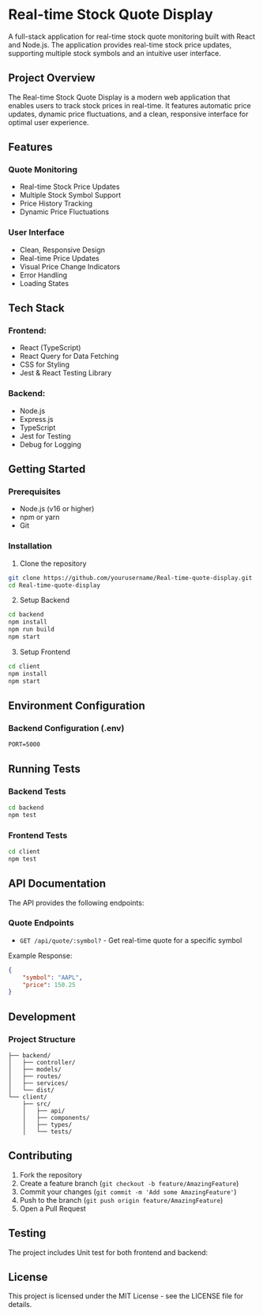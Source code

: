 # Real-time Stock Quote Display

A full-stack application for real-time stock quote monitoring built with React and Node.js. The application provides real-time stock price updates, supporting multiple stock symbols and an intuitive user interface.

## Project Overview

The Real-time Stock Quote Display is a modern web application that enables users to track stock prices in real-time. It features automatic price updates, dynamic price fluctuations, and a clean, responsive interface for optimal user experience.

## Features

### Quote Monitoring
- Real-time Stock Price Updates
- Multiple Stock Symbol Support
- Price History Tracking
- Dynamic Price Fluctuations

### User Interface
- Clean, Responsive Design
- Real-time Price Updates
- Visual Price Change Indicators
- Error Handling
- Loading States


## Tech Stack

### Frontend:
- React (TypeScript)
- React Query for Data Fetching
- CSS for Styling
- Jest & React Testing Library

### Backend:
- Node.js
- Express.js
- TypeScript
- Jest for Testing
- Debug for Logging

## Getting Started

### Prerequisites
- Node.js (v16 or higher)
- npm or yarn
- Git

### Installation

1. Clone the repository
```bash
git clone https://github.com/yourusername/Real-time-quote-display.git
cd Real-time-quote-display
```

2. Setup Backend
```bash
cd backend
npm install
npm run build
npm start
```

3. Setup Frontend
```bash
cd client
npm install
npm start
```

## Environment Configuration

### Backend Configuration (.env)
```
PORT=5000
```

## Running Tests

### Backend Tests
```bash
cd backend
npm test
```

### Frontend Tests
```bash
cd client
npm test
```

## API Documentation

The API provides the following endpoints:

### Quote Endpoints

- `GET /api/quote/:symbol?` - Get real-time quote for a specific symbol

Example Response:
```json
{
    "symbol": "AAPL",
    "price": 150.25
}
```

## Development

### Project Structure

```
├── backend/
│   ├── controller/
│   ├── models/
│   ├── routes/
│   ├── services/
│   └── dist/
└── client/
    ├── src/
    │   ├── api/
    │   ├── components/
    │   ├── types/
    │   └── tests/
```

## Contributing

1. Fork the repository
2. Create a feature branch (`git checkout -b feature/AmazingFeature`)
3. Commit your changes (`git commit -m 'Add some AmazingFeature'`)
4. Push to the branch (`git push origin feature/AmazingFeature`)
5. Open a Pull Request

## Testing

The project includes Unit test for both frontend and backend:


## License

This project is licensed under the MIT License - see the LICENSE file for details.
